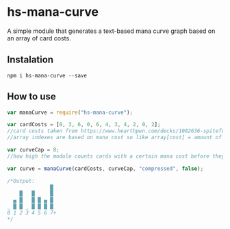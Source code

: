 # hs-mana-curve
A simple module that generates a text-based mana curve graph based on an array of card costs.

## Instalation
```
npm i hs-mana-curve --save
```

## How to use
```js
var manaCurve = require("hs-mana-curve");

var cardCosts = [0, 3, 6, 0, 6, 4, 3, 4, 2, 0, 2];
//card costs taken from https://www.hearthpwn.com/decks/1082636-spiteful-lady-in-white
//array indexes are based on mana cost so like array[cost] = amount of cards with that cost

var curveCap = 8;
//how high the module counts cards with a certain mana cost before they get capped off

var curve = manaCurve(cardCosts, curveCap, "compressed", false);

/*Output:
              █ 
    █   █     █ 
  ▄ █   █ █ ▄ █ 
_ █ █ _ █ █ █ █ 
0 1 2 3 4 5 6 7+
*/
```

